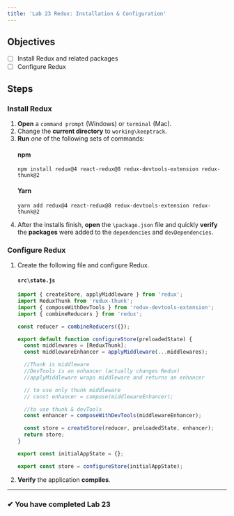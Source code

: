 ```yaml
---
title: 'Lab 23 Redux: Installation & Configuration'
---
```


## Objectives

- [ ] Install Redux and related packages
- [ ] Configure Redux

## Steps

### Install Redux

1. **Open** a `command prompt` (Windows) or `terminal` (Mac).
1. Change the **current directory** to `working\keeptrack`.
1. **Run** _one_ of the following sets of commands:
   #### npm
   ```shell
   npm install redux@4 react-redux@8 redux-devtools-extension redux-thunk@2
   ```
   #### Yarn
   ```shell
   yarn add redux@4 react-redux@8 redux-devtools-extension redux-thunk@2
   ```
1. After the installs finish, **open** the `\package.json` file and quickly **verify** the **packages** were added to the `dependencies` and `devDependencies`.

### Configure Redux

1. Create the following file and configure Redux.

   #### `src\state.js`

   ```js
   import { createStore, applyMiddleware } from 'redux';
   import ReduxThunk from 'redux-thunk';
   import { composeWithDevTools } from 'redux-devtools-extension';
   import { combineReducers } from 'redux';

   const reducer = combineReducers({});

   export default function configureStore(preloadedState) {
     const middlewares = [ReduxThunk];
     const middlewareEnhancer = applyMiddleware(...middlewares);

     //Thunk is middleware
     //DevTools is an enhancer (actually changes Redux)
     //applyMiddleware wraps middleware and returns an enhancer

     // to use only thunk middleware
     // const enhancer = compose(middlewareEnhancer);

     //to use thunk & devTools
     const enhancer = composeWithDevTools(middlewareEnhancer);

     const store = createStore(reducer, preloadedState, enhancer);
     return store;
   }

   export const initialAppState = {};

   export const store = configureStore(initialAppState);
   ```

1. **Verify** the application **compiles**.

---

### &#10004; You have completed Lab 23
